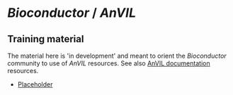 # _Bioconductor_ / _AnVIL_

## Training material

The material here is 'in development' and meant to orient the
_Bioconductor_ community to use of _AnVIL_ resources. See also [AnVIL
documentation][AnVIL-docs] resources.

[AnVIL-docs]: https://support.terra.bio/hc/en-us

- [Placeholder][]

[Placeholder]: ./training/placeholder.md
